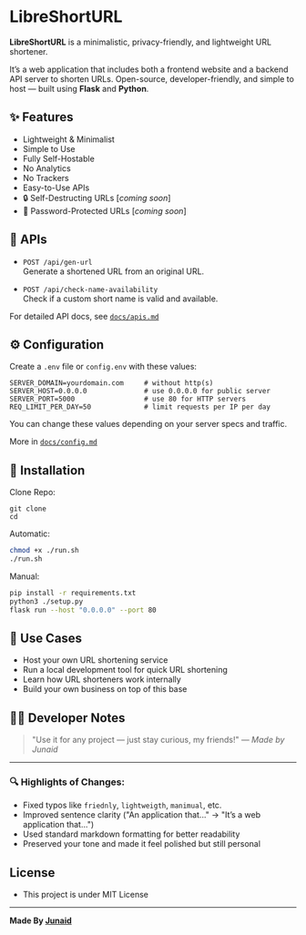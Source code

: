 # LibreShortURL

**LibreShortURL** is a minimalistic, privacy-friendly, and lightweight URL shortener.

It’s a web application that includes both a frontend website and a backend API server to shorten URLs. Open-source, developer-friendly, and simple to host — built using **Flask** and **Python**.

## ✨ Features

- Lightweight & Minimalist
- Simple to Use
- Fully Self-Hostable
- No Analytics
- No Trackers
- Easy-to-Use APIs
- 🔒 Self-Destructing URLs [*coming soon*]
- 🔑 Password-Protected URLs [*coming soon*]

## 🔌 APIs

- `POST /api/gen-url`  
  Generate a shortened URL from an original URL.

- `POST /api/check-name-availability`  
  Check if a custom short name is valid and available.

For detailed API docs, see [`docs/apis.md`](docs/apis.md)

## ⚙️ Configuration

Create a `.env` file or `config.env` with these values:

```env
SERVER_DOMAIN=yourdomain.com     # without http(s)
SERVER_HOST=0.0.0.0              # use 0.0.0.0 for public server
SERVER_PORT=5000                 # use 80 for HTTP servers
REQ_LIMIT_PER_DAY=50             # limit requests per IP per day
```


You can change these values depending on your server specs and traffic.

More in [`docs/config.md`](docs/config.md)

## 🚀 Installation
Clone Repo:
```
git clone 
cd 
```

Automatic:

```bash
chmod +x ./run.sh
./run.sh
```

Manual:

```bash
pip install -r requirements.txt
python3 ./setup.py
flask run --host "0.0.0.0" --port 80
```

## 🧩 Use Cases

- Host your own URL shortening service
- Run a local development tool for quick URL shortening
- Learn how URL shorteners work internally
- Build your own business on top of this base

## 👨‍💻 Developer Notes

> "Use it for any project — just stay curious, my friends!"
> — _Made by Junaid_

---

### 🔍 Highlights of Changes:
- Fixed typos like `friednly`, `lightweigth`, `manimual`, etc.
- Improved sentence clarity ("An application that..." → "It’s a web application that...")
- Used standard markdown formatting for better readability
- Preserved your tone and made it feel polished but still personal

## License
- This project is under MIT License

---
**Made By [Junaid](https://abujuni.dev)**